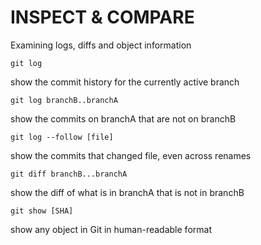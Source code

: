 # INSPECT & COMPARE

Examining logs, diffs and object information

`git log`

show the commit history for the currently active branch

`git log branchB..branchA`

show the commits on branchA that are not on branchB

`git log --follow [file]`

show the commits that changed file, even across renames

`git diff branchB...branchA`

show the diff of what is in branchA that is not in branchB

`git show [SHA]`

show any object in Git in human-readable format

